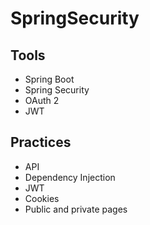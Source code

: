 


# SpringSecurity


## Tools

- Spring Boot
- Spring Security
- OAuth 2
- JWT

## Practices

- API
- Dependency Injection
- JWT
- Cookies
- Public and private pages

